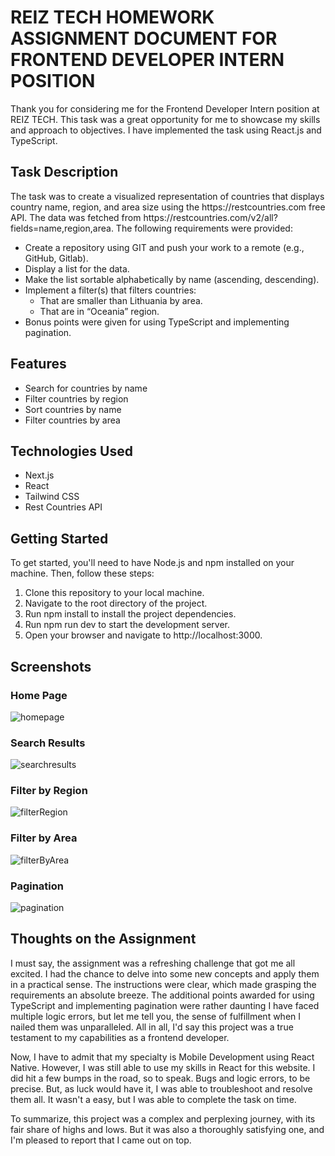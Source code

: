 # REIZ TECH HOMEWORK ASSIGNMENT DOCUMENT FOR FRONTEND DEVELOPER INTERN POSITION

<p>Thank you for considering me for the Frontend Developer Intern position at REIZ TECH. This task was a great opportunity for me to showcase my skills and approach to objectives. I have implemented the task using React.js and TypeScript.
</p>

## Task Description

<p>The task was to create a visualized representation of countries that displays country name, region, and area size using the https://restcountries.com free API. The data was fetched from https://restcountries.com/v2/all?fields=name,region,area. The following requirements were provided:</p>

- Create a repository using GIT and push your work to a remote (e.g., GitHub, Gitlab).
- Display a list for the data.
- Make the list sortable alphabetically by name (ascending, descending).
- Implement a filter(s) that filters countries:
  - That are smaller than Lithuania by area.
  - That are in “Oceania” region.
- Bonus points were given for using TypeScript and implementing pagination.

## Features

- Search for countries by name
- Filter countries by region
- Sort countries by name
- Filter countries by area

## Technologies Used

- Next.js
- React
- Tailwind CSS
- Rest Countries API

## Getting Started

To get started, you'll need to have Node.js and npm installed on your machine. Then, follow these steps:

1. Clone this repository to your local machine.
2. Navigate to the root directory of the project.
3. Run npm install to install the project dependencies.
4. Run npm run dev to start the development server.
5. Open your browser and navigate to http://localhost:3000.

## Screenshots

### Home Page

![homepage](https://i.imgur.com/JnaGhoK.png)

### Search Results

![searchresults](https://i.imgur.com/iHznlde.png)

### Filter by Region

![filterRegion](https://i.imgur.com/NDSWuSK.png)

### Filter by Area

![filterByArea](https://i.imgur.com/8WP4LVC.png)

### Pagination

![pagination](https://i.imgur.com/6wBREL0.png)

## Thoughts on the Assignment

<p>I must say, the assignment was a refreshing challenge that got me all excited. I had the chance to delve into some new concepts and apply them in a practical sense. The instructions were clear, which made grasping the requirements an absolute breeze. The additional points awarded for using TypeScript and implementing pagination were rather daunting I have faced multiple logic errors, but let me tell you, the sense of fulfillment when I nailed them was unparalleled. All in all, I'd say this project was a true testament to my capabilities as a frontend developer.

Now, I have to admit that my specialty is Mobile Development using React Native. However, I was still able to use my skills in React for this website. I did hit a few bumps in the road, so to speak. Bugs and logic errors, to be precise. But, as luck would have it, I was able to troubleshoot and resolve them all. It wasn't a easy, but I was able to complete the task on time.

To summarize, this project was a complex and perplexing journey, with its fair share of highs and lows. But it was also a thoroughly satisfying one, and I'm pleased to report that I came out on top.</p>
